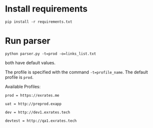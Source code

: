 

# Install requirements

    pip install -r requirements.txt
    
# Run parser

    python parser.py -t=prod -o=links_list.txt
    
   both have default values.
   
   The profile is specified with the command ``-t=profile_name``. The default profile is ``prod``.
    
   Available Profiles:
   
    prod = https://exrates.me
   
    uat = http://preprod.exapp
   
    dev = http://dev1.exrates.tech
   
    devtest = http://qa1.exrates.tech